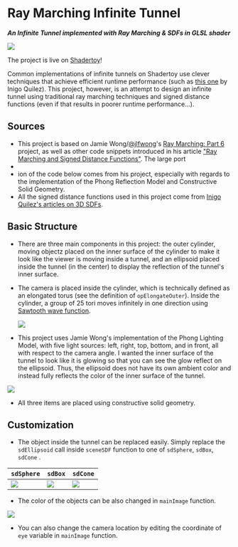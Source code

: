 # Ray Marching Infinite Tunnel

***An Infinite Tunnel implemented with Ray Marching & SDFs in GLSL shader***

![](https://raw.githubusercontent.com/jason-ono/Story/master/inftunnel_assets/angle.png)

The project is live on [Shadertoy](https://www.shadertoy.com/view/NlVSWW)!

Common implementations of infinite tunnels on Shadertoy use clever techniques that achieve efficient runtime performance (such as [this one](https://iquilezles.org/www/articles/tunnel/tunnel.htm) by Inigo Quilez). This project, however, is an attempt to design an infinite tunnel using traditional ray marching techniques and signed distance functions (even if that results in poorer runtime performance...).

## Sources

- This project is based on Jamie Wong/[@jlfwong](https://github.com/jlfwong)'s [Ray Marching: Part 6](https://www.shadertoy.com/view/4tcGDr) project, as well as other code snippets introduced in his article ["Ray Marching and Signed Distance Functions"](http://jamie-wong.com/2016/07/15/ray-marching-signed-distance-functions/). The large port
- 
- ion of the code below comes from his project, especially with regards to the implementation of the Phong Reflection Model and Constructive Solid Geometry.
- All the signed distance functions used in this project come from [Inigo Quilez's articles on 3D SDFs](https://iquilezles.org/www/articles/distfunctions/distfunctions.htm).

## Basic Structure

- There are three main components in this project: the outer cylinder, moving objectz placed on the inner surface of the cylinder to make it look like the viewer is moving inside a tunnel, and an ellipsoid placed inside the tunnel (in the center) to display the reflection of the tunnel's inner surface.

- The camera is placed inside the cylinder, which is technically defined as an elongated torus (see the definition of `opElongateOuter`). Inside the cylinder, a group of 25 tori moves infinitely in one direction using [Sawtooth wave function](https://en.wikipedia.org/wiki/Sawtooth_wave).

  ![](https://raw.githubusercontent.com/jason-ono/Story/master/inftunnel_assets/mechanism.jpeg)

- This project uses Jamie Wong's implementation of the Phong Lighting Model, with five light sources: left, right, top, bottom, and in front, all with respect to the camera angle. I wanted the inner surface of the tunnel to look like it is glowing so that you can see the glow reflect on the ellipsoid. Thus, the ellipsoid does not have its own ambient color and instead fully reflects the color of the inner surface of the tunnel.

![](https://raw.githubusercontent.com/jason-ono/Story/master/inftunnel_assets/ellipsoid.png)

- All three items are placed using constructive solid geometry. 

## Customization

- The object inside the tunnel can be replaced easily. Simply replace the `sdEllipsoid` call inside `sceneSDF` function to one of `sdSphere`, `sdBox`, `sdCone` .

| `sdSphere`                                                   | `sdBox`                                                      | `sdCone`                                                     |
| ------------------------------------------------------------ | ------------------------------------------------------------ | ------------------------------------------------------------ |
| ![](https://raw.githubusercontent.com/jason-ono/Story/master/inftunnel_assets/sphere.png) | ![](https://raw.githubusercontent.com/jason-ono/Story/master/inftunnel_assets/box.png) | ![](https://raw.githubusercontent.com/jason-ono/Story/master/inftunnel_assets/cone.png) |

- The color of the objects can be also changed in `mainImage` function.

![](https://raw.githubusercontent.com/jason-ono/Story/master/inftunnel_assets/green.png)

- You can also change the camera location by editing the coordinate of `eye` variable in `mainImage` function.

